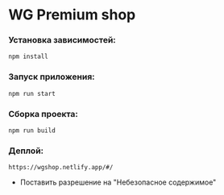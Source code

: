 # WG Premium shop

### Установка зависимостей:
``
npm install
``
### Запуск приложения:
``
npm run start
``
### Сборка проекта:
``
npm run build
``
### Деплой:
``
https://wgshop.netlify.app/#/
``
+ Поставить разрешение на "Небезопасное содержимое"
